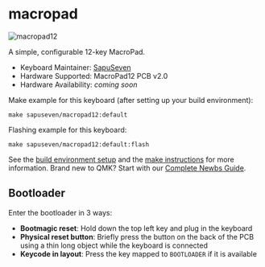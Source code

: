 # macropad

![macropad12](https://i.imgur.com/StqDhH8h.png)

A simple, configurable 12-key MacroPad.

* Keyboard Maintainer: [SapuSeven](https://github.com/SapuSeven)
* Hardware Supported: MacroPad12 PCB v2.0
* Hardware Availability: *coming soon*

Make example for this keyboard (after setting up your build environment):

    make sapuseven/macropad12:default

Flashing example for this keyboard:

    make sapuseven/macropad12:default:flash

See the [build environment setup](https://docs.qmk.fm/#/getting_started_build_tools) and the [make instructions](https://docs.qmk.fm/#/getting_started_make_guide) for more information.
Brand new to QMK? Start with our [Complete Newbs Guide](https://docs.qmk.fm/#/newbs).

## Bootloader

Enter the bootloader in 3 ways:

* **Bootmagic reset**: Hold down the top left key and plug in the keyboard
* **Physical reset button**: Briefly press the button on the back of the PCB using a thin long object while the keyboard is connected
* **Keycode in layout**: Press the key mapped to `BOOTLOADER` if it is available
